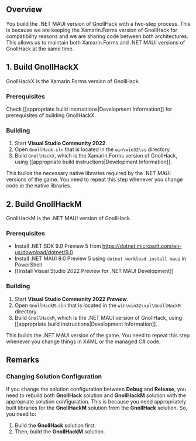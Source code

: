 ## Overview

You build the .NET MAUI version of GnollHack with a two-step process. This is because we are keeping the Xamarin.Forms version of GnollHack for compatibility reasons and we are sharing code between both architectures. This allows us to maintain both Xamarin.Forms and .NET MAUI versions of GnollHack at the same time.

## 1. Build GnollHackX

GnollHackX is the Xamarin.Forms version of GnollHack.

### Prerequisites

Check [[appropriate build instructions|Development Information]] for prerequisites of building GnollHackX.

### Building

1. Start **Visual Studio Community 2022**.
2. Open `GnollHack.sln` that is located in the `win\win32\vs` directory.
3. Build `GnollHackX`, which is the Xamarin.Forms version of GnollHack, using [[appropriate build instructions|Development Information]]. 

This builds the necessary native libraries required by the .NET MAUI versions of the game. You need to repeat this step whenever you change code in the native libraries.

## 2. Build GnollHackM

GnollHackM is the .NET MAUI version of GnollHack.

### Prerequisites

- Install .NET SDK 9.0 Preview 5 from https://dotnet.microsoft.com/en-us/download/dotnet/9.0
- Install .NET MAUI 9.0 Preview 5 using `dotnet workload install maui` in PowerShell
- [[Install Visual Studio 2022 Preview for .NET MAUI Development]]

### Building

1. Start **Visual Studio Community 2022 *Preview***.
2. Open `GnollHackM.sln` that is located in the `win\win32\xpl\GnollHackM` directory.
3. Build `GnollHackM`, which is the .NET MAUI version of GnollHack, using [[appropriate build instructions|Development Information]].

This builds the .NET MAUI version of the game. You need to repeat this step whenever you change things in XAML or the managed C# code.

## Remarks

### Changing Solution Configuration

If you change the solution configuration between **Debug** and **Release**, you need to rebuild both **GnollHack** solution and **GnollHackM** solution with the appropriate solution configuration. This is because you need appropriately built libraries for the **GnollHackM** solution from the **GnollHack** solution. So, you need to:

1. Build the **GnollHack** solution first.
2. Then, build the **GnollHackM** solution.